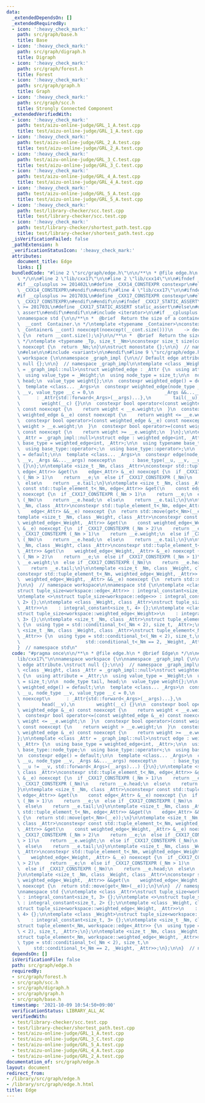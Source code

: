 ```yaml
---
data:
  _extendedDependsOn: []
  _extendedRequiredBy:
  - icon: ':heavy_check_mark:'
    path: src/graph/base.h
    title: Base
  - icon: ':heavy_check_mark:'
    path: src/graph/digraph.h
    title: Digraph
  - icon: ':heavy_check_mark:'
    path: src/graph/forest.h
    title: Forest
  - icon: ':heavy_check_mark:'
    path: src/graph/graph.h
    title: Graph
  - icon: ':heavy_check_mark:'
    path: src/graph/scc.h
    title: Strongly Connected Component
  _extendedVerifiedWith:
  - icon: ':heavy_check_mark:'
    path: test/aizu-online-judge/GRL_1_A.test.cpp
    title: test/aizu-online-judge/GRL_1_A.test.cpp
  - icon: ':heavy_check_mark:'
    path: test/aizu-online-judge/GRL_2_A.test.cpp
    title: test/aizu-online-judge/GRL_2_A.test.cpp
  - icon: ':heavy_check_mark:'
    path: test/aizu-online-judge/GRL_3_C.test.cpp
    title: test/aizu-online-judge/GRL_3_C.test.cpp
  - icon: ':heavy_check_mark:'
    path: test/aizu-online-judge/GRL_4_A.test.cpp
    title: test/aizu-online-judge/GRL_4_A.test.cpp
  - icon: ':heavy_check_mark:'
    path: test/aizu-online-judge/GRL_5_A.test.cpp
    title: test/aizu-online-judge/GRL_5_A.test.cpp
  - icon: ':heavy_check_mark:'
    path: test/library-checker/scc.test.cpp
    title: test/library-checker/scc.test.cpp
  - icon: ':heavy_check_mark:'
    path: test/library-checker/shortest_path.test.cpp
    title: test/library-checker/shortest_path.test.cpp
  _isVerificationFailed: false
  _pathExtension: h
  _verificationStatusIcon: ':heavy_check_mark:'
  attributes:
    document_title: Edge
    links: []
  bundledCode: "#line 2 \"src/graph/edge.h\"\n\n/**\n * @file edge.h\n * @brief Edge\n\
    \ */\n\n#line 2 \"lib/cxx17\"\n\n#line 2 \"lib/cxx14\"\n\n#ifndef _CXX14_CONSTEXPR\n\
    #if __cplusplus >= 201402L\n#define _CXX14_CONSTEXPR constexpr\n#else\n#define\
    \ _CXX14_CONSTEXPR\n#endif\n#endif\n#line 4 \"lib/cxx17\"\n\n#ifndef _CXX17_CONSTEXPR\n\
    #if __cplusplus >= 201703L\n#define _CXX17_CONSTEXPR constexpr\n#else\n#define\
    \ _CXX17_CONSTEXPR\n#endif\n#endif\n\n#ifndef _CXX17_STATIC_ASSERT\n#if __cplusplus\
    \ >= 201703L\n#define _CXX17_STATIC_ASSERT static_assert\n#else\n#define _CXX17_STATIC_ASSERT\
    \ assert\n#endif\n#endif\n\n#include <iterator>\n\n#if __cplusplus < 201703L\n\
    \nnamespace std {\n\n/**\n *  @brief  Return the size of a container.\n *  @param\
    \  __cont  Container.\n */\ntemplate <typename _Container>\nconstexpr auto size(const\
    \ _Container& __cont) noexcept(noexcept(__cont.size()))\n    -> decltype(__cont.size())\
    \ {\n  return __cont.size();\n}\n\n/**\n *  @brief  Return the size of an array.\n\
    \ */\ntemplate <typename _Tp, size_t _Nm>\nconstexpr size_t size(const _Tp (&)[_Nm])\
    \ noexcept {\n  return _Nm;\n}\n\nstruct monostate {};\n\n}  // namespace std\n\
    \n#else\n\n#include <variant>\n\n#endif\n#line 9 \"src/graph/edge.h\"\n\nnamespace\
    \ workspace {\n\nnamespace _graph_impl {\n\n// Default edge attribute.\nstruct\
    \ null {};\n\n}  // namespace _graph_impl\n\ntemplate <class _Weight, class _Attr\
    \ = _graph_impl::null>\nstruct weighted_edge : _Attr {\n  using attribute = _Attr;\n\
    \  using value_type = _Weight;\n  using node_type = size_t;\n\n  node_type tail,\
    \ head;\n  value_type weight{};\n\n  constexpr weighted_edge() = default;\n\n\
    \  template <class... _Args>\n  constexpr weighted_edge(node_type __u, node_type\
    \ __v, value_type __c = 0,\n                          _Args &&...__args) noexcept\n\
    \      : _Attr{std::forward<_Args>(__args)...},\n        tail(__u),\n        head(__v),\n\
    \        weight(__c) {}\n\n  constexpr bool operator<(const weighted_edge &__e)\
    \ const noexcept {\n    return weight < __e.weight;\n  }\n  constexpr bool operator<=(const\
    \ weighted_edge &__e) const noexcept {\n    return weight <= __e.weight;\n  }\n\
    \  constexpr bool operator>(const weighted_edge &__e) const noexcept {\n    return\
    \ weight > __e.weight;\n  }\n  constexpr bool operator>=(const weighted_edge &__e)\
    \ const noexcept {\n    return weight >= __e.weight;\n  }\n};\n\ntemplate <class\
    \ _Attr = _graph_impl::null>\nstruct edge : weighted_edge<int, _Attr> {\n  using\
    \ base_type = weighted_edge<int, _Attr>;\n\n  using typename base_type::node_type;\n\
    \  using base_type::operator<;\n  using base_type::operator>;\n\n  constexpr edge()\
    \ = default;\n\n  template <class... _Args>\n  constexpr edge(node_type __u, node_type\
    \ __v, _Args &&...__args) noexcept\n      : base_type(__u, __v, __u != __v, std::forward<_Args>(__args)...)\
    \ {}\n};\n\ntemplate <size_t _Nm, class _Attr>\nconstexpr std::tuple_element_t<_Nm,\
    \ edge<_Attr>> &get(\n    edge<_Attr> &__e) noexcept {\n  if _CXX17_CONSTEXPR\
    \ (_Nm > 1)\n    return __e;\n  else if _CXX17_CONSTEXPR (_Nm)\n    return __e.head;\n\
    \  else\n    return __e.tail;\n}\n\ntemplate <size_t _Nm, class _Attr>\nconstexpr\
    \ const std::tuple_element_t<_Nm, edge<_Attr>> &get(\n    const edge<_Attr> &__e)\
    \ noexcept {\n  if _CXX17_CONSTEXPR (_Nm > 1)\n    return __e;\n  else if _CXX17_CONSTEXPR\
    \ (_Nm)\n    return __e.head;\n  else\n    return __e.tail;\n}\n\ntemplate <size_t\
    \ _Nm, class _Attr>\nconstexpr std::tuple_element_t<_Nm, edge<_Attr>> &&get(\n\
    \    edge<_Attr> &&__e) noexcept {\n  return std::move(get<_Nm>(__e));\n}\n\n\
    template <size_t _Nm, class _Weight, class _Attr>\nconstexpr const std::tuple_element_t<_Nm,\
    \ weighted_edge<_Weight, _Attr>> &get(\n    const weighted_edge<_Weight, _Attr>\
    \ &__e) noexcept {\n  if _CXX17_CONSTEXPR (_Nm > 2)\n    return __e;\n  else if\
    \ _CXX17_CONSTEXPR (_Nm > 1)\n    return __e.weight;\n  else if _CXX17_CONSTEXPR\
    \ (_Nm)\n    return __e.head;\n  else\n    return __e.tail;\n}\n\ntemplate <size_t\
    \ _Nm, class _Weight, class _Attr>\nconstexpr std::tuple_element_t<_Nm, weighted_edge<_Weight,\
    \ _Attr>> &get(\n    weighted_edge<_Weight, _Attr> &__e) noexcept {\n  if _CXX17_CONSTEXPR\
    \ (_Nm > 2)\n    return __e;\n  else if _CXX17_CONSTEXPR (_Nm > 1)\n    return\
    \ __e.weight;\n  else if _CXX17_CONSTEXPR (_Nm)\n    return __e.head;\n  else\n\
    \    return __e.tail;\n}\n\ntemplate <size_t _Nm, class _Weight, class _Attr>\n\
    constexpr std::tuple_element_t<_Nm, weighted_edge<_Weight, _Attr>> &&get(\n  \
    \  weighted_edge<_Weight, _Attr> &&__e) noexcept {\n  return std::move(get<_Nm>(__e));\n\
    }\n\n}  // namespace workspace\n\nnamespace std {\n\ntemplate <class _Attr>\n\
    struct tuple_size<workspace::edge<_Attr>> : integral_constant<size_t, 3> {};\n\
    \ntemplate <>\nstruct tuple_size<workspace::edge<>> : integral_constant<size_t,\
    \ 2> {};\n\ntemplate <class _Weight, class _Attr>\nstruct tuple_size<workspace::weighted_edge<_Weight,\
    \ _Attr>>\n    : integral_constant<size_t, 4> {};\n\ntemplate <class _Weight>\n\
    struct tuple_size<workspace::weighted_edge<_Weight>>\n    : integral_constant<size_t,\
    \ 3> {};\n\ntemplate <size_t _Nm, class _Attr>\nstruct tuple_element<_Nm, workspace::edge<_Attr>>\
    \ {\n  using type = std::conditional_t<(_Nm < 2), size_t, _Attr>;\n};\n\ntemplate\
    \ <size_t _Nm, class _Weight, class _Attr>\nstruct tuple_element<_Nm, workspace::weighted_edge<_Weight,\
    \ _Attr>> {\n  using type = std::conditional_t<(_Nm < 2), size_t,\n          \
    \                        std::conditional_t<_Nm == 2, _Weight, _Attr>>;\n};\n\n\
    }  // namespace std\n"
  code: "#pragma once\n\n/**\n * @file edge.h\n * @brief Edge\n */\n\n#include \"\
    lib/cxx17\"\n\nnamespace workspace {\n\nnamespace _graph_impl {\n\n// Default\
    \ edge attribute.\nstruct null {};\n\n}  // namespace _graph_impl\n\ntemplate\
    \ <class _Weight, class _Attr = _graph_impl::null>\nstruct weighted_edge : _Attr\
    \ {\n  using attribute = _Attr;\n  using value_type = _Weight;\n  using node_type\
    \ = size_t;\n\n  node_type tail, head;\n  value_type weight{};\n\n  constexpr\
    \ weighted_edge() = default;\n\n  template <class... _Args>\n  constexpr weighted_edge(node_type\
    \ __u, node_type __v, value_type __c = 0,\n                          _Args &&...__args)\
    \ noexcept\n      : _Attr{std::forward<_Args>(__args)...},\n        tail(__u),\n\
    \        head(__v),\n        weight(__c) {}\n\n  constexpr bool operator<(const\
    \ weighted_edge &__e) const noexcept {\n    return weight < __e.weight;\n  }\n\
    \  constexpr bool operator<=(const weighted_edge &__e) const noexcept {\n    return\
    \ weight <= __e.weight;\n  }\n  constexpr bool operator>(const weighted_edge &__e)\
    \ const noexcept {\n    return weight > __e.weight;\n  }\n  constexpr bool operator>=(const\
    \ weighted_edge &__e) const noexcept {\n    return weight >= __e.weight;\n  }\n\
    };\n\ntemplate <class _Attr = _graph_impl::null>\nstruct edge : weighted_edge<int,\
    \ _Attr> {\n  using base_type = weighted_edge<int, _Attr>;\n\n  using typename\
    \ base_type::node_type;\n  using base_type::operator<;\n  using base_type::operator>;\n\
    \n  constexpr edge() = default;\n\n  template <class... _Args>\n  constexpr edge(node_type\
    \ __u, node_type __v, _Args &&...__args) noexcept\n      : base_type(__u, __v,\
    \ __u != __v, std::forward<_Args>(__args)...) {}\n};\n\ntemplate <size_t _Nm,\
    \ class _Attr>\nconstexpr std::tuple_element_t<_Nm, edge<_Attr>> &get(\n    edge<_Attr>\
    \ &__e) noexcept {\n  if _CXX17_CONSTEXPR (_Nm > 1)\n    return __e;\n  else if\
    \ _CXX17_CONSTEXPR (_Nm)\n    return __e.head;\n  else\n    return __e.tail;\n\
    }\n\ntemplate <size_t _Nm, class _Attr>\nconstexpr const std::tuple_element_t<_Nm,\
    \ edge<_Attr>> &get(\n    const edge<_Attr> &__e) noexcept {\n  if _CXX17_CONSTEXPR\
    \ (_Nm > 1)\n    return __e;\n  else if _CXX17_CONSTEXPR (_Nm)\n    return __e.head;\n\
    \  else\n    return __e.tail;\n}\n\ntemplate <size_t _Nm, class _Attr>\nconstexpr\
    \ std::tuple_element_t<_Nm, edge<_Attr>> &&get(\n    edge<_Attr> &&__e) noexcept\
    \ {\n  return std::move(get<_Nm>(__e));\n}\n\ntemplate <size_t _Nm, class _Weight,\
    \ class _Attr>\nconstexpr const std::tuple_element_t<_Nm, weighted_edge<_Weight,\
    \ _Attr>> &get(\n    const weighted_edge<_Weight, _Attr> &__e) noexcept {\n  if\
    \ _CXX17_CONSTEXPR (_Nm > 2)\n    return __e;\n  else if _CXX17_CONSTEXPR (_Nm\
    \ > 1)\n    return __e.weight;\n  else if _CXX17_CONSTEXPR (_Nm)\n    return __e.head;\n\
    \  else\n    return __e.tail;\n}\n\ntemplate <size_t _Nm, class _Weight, class\
    \ _Attr>\nconstexpr std::tuple_element_t<_Nm, weighted_edge<_Weight, _Attr>> &get(\n\
    \    weighted_edge<_Weight, _Attr> &__e) noexcept {\n  if _CXX17_CONSTEXPR (_Nm\
    \ > 2)\n    return __e;\n  else if _CXX17_CONSTEXPR (_Nm > 1)\n    return __e.weight;\n\
    \  else if _CXX17_CONSTEXPR (_Nm)\n    return __e.head;\n  else\n    return __e.tail;\n\
    }\n\ntemplate <size_t _Nm, class _Weight, class _Attr>\nconstexpr std::tuple_element_t<_Nm,\
    \ weighted_edge<_Weight, _Attr>> &&get(\n    weighted_edge<_Weight, _Attr> &&__e)\
    \ noexcept {\n  return std::move(get<_Nm>(__e));\n}\n\n}  // namespace workspace\n\
    \nnamespace std {\n\ntemplate <class _Attr>\nstruct tuple_size<workspace::edge<_Attr>>\
    \ : integral_constant<size_t, 3> {};\n\ntemplate <>\nstruct tuple_size<workspace::edge<>>\
    \ : integral_constant<size_t, 2> {};\n\ntemplate <class _Weight, class _Attr>\n\
    struct tuple_size<workspace::weighted_edge<_Weight, _Attr>>\n    : integral_constant<size_t,\
    \ 4> {};\n\ntemplate <class _Weight>\nstruct tuple_size<workspace::weighted_edge<_Weight>>\n\
    \    : integral_constant<size_t, 3> {};\n\ntemplate <size_t _Nm, class _Attr>\n\
    struct tuple_element<_Nm, workspace::edge<_Attr>> {\n  using type = std::conditional_t<(_Nm\
    \ < 2), size_t, _Attr>;\n};\n\ntemplate <size_t _Nm, class _Weight, class _Attr>\n\
    struct tuple_element<_Nm, workspace::weighted_edge<_Weight, _Attr>> {\n  using\
    \ type = std::conditional_t<(_Nm < 2), size_t,\n                             \
    \     std::conditional_t<_Nm == 2, _Weight, _Attr>>;\n};\n\n}  // namespace std\n"
  dependsOn: []
  isVerificationFile: false
  path: src/graph/edge.h
  requiredBy:
  - src/graph/forest.h
  - src/graph/scc.h
  - src/graph/digraph.h
  - src/graph/graph.h
  - src/graph/base.h
  timestamp: '2021-10-09 10:54:50+09:00'
  verificationStatus: LIBRARY_ALL_AC
  verifiedWith:
  - test/library-checker/scc.test.cpp
  - test/library-checker/shortest_path.test.cpp
  - test/aizu-online-judge/GRL_1_A.test.cpp
  - test/aizu-online-judge/GRL_3_C.test.cpp
  - test/aizu-online-judge/GRL_5_A.test.cpp
  - test/aizu-online-judge/GRL_4_A.test.cpp
  - test/aizu-online-judge/GRL_2_A.test.cpp
documentation_of: src/graph/edge.h
layout: document
redirect_from:
- /library/src/graph/edge.h
- /library/src/graph/edge.h.html
title: Edge
---
```


